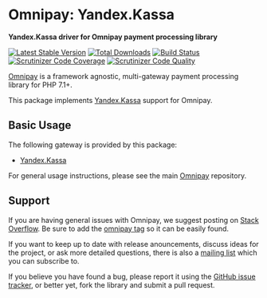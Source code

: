 # Omnipay: Yandex.Kassa

**Yandex.Kassa driver for Omnipay payment processing library**

[![Latest Stable Version](https://poser.pugx.org/hiqdev/omnipay-yandex-kassa/v/stable)](https://packagist.org/packages/hiqdev/omnipay-yandex-kassa)
[![Total Downloads](https://poser.pugx.org/hiqdev/omnipay-yandex-kassa/downloads)](https://packagist.org/packages/hiqdev/omnipay-yandex-kassa)
[![Build Status](https://img.shields.io/travis/hiqdev/omnipay-yandex-kassa.svg)](https://travis-ci.org/hiqdev/omnipay-yandex-kassa)
[![Scrutinizer Code Coverage](https://img.shields.io/scrutinizer/coverage/g/hiqdev/omnipay-yandex-kassa.svg)](https://scrutinizer-ci.com/g/hiqdev/omnipay-yandex-kassa/)
[![Scrutinizer Code Quality](https://img.shields.io/scrutinizer/g/hiqdev/omnipay-yandex-kassa.svg)](https://scrutinizer-ci.com/g/hiqdev/omnipay-yandex-kassa/)

[Omnipay](https://github.com/omnipay/omnipay) is a framework agnostic, multi-gateway payment
processing library for PHP 7.1+.

This package implements [Yandex.Kassa](https://kassa.yandex.ru/) support for Omnipay.

## Basic Usage

The following gateway is provided by this package:

* [Yandex.Kassa](https://kassa.yandex.ru/)

For general usage instructions, please see the main [Omnipay](https://github.com/omnipay/omnipay) repository.

## Support

If you are having general issues with Omnipay, we suggest posting on
[Stack Overflow](http://stackoverflow.com/). Be sure to add the
[omnipay tag](http://stackoverflow.com/questions/tagged/omnipay) so it can be easily found.

If you want to keep up to date with release anouncements, discuss ideas for the project,
or ask more detailed questions, there is also a [mailing list](https://groups.google.com/forum/#!forum/omnipay) which
you can subscribe to.

If you believe you have found a bug, please report it using the [GitHub issue tracker](https://github.com/hiqdev/omnipay-yandex-kassa/issues),
or better yet, fork the library and submit a pull request.
